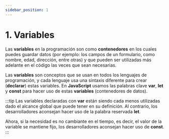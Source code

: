 ```yaml
---
sidebar_position: 1
---
```


# 1. Variables

Las **variables** en la programación son como **contenedores** en los cuales puedes guardar datos (por ejemplo: los campos de un formulario, como nombre, edad, dirección, entre otras) y que pueden ser utilizadas más adelante en el código las veces que sean necesarias.

Las **variables** son conceptos que se usan en todos los lenguajes de programación, y cada lenguaje usa una sintaxis diferente para crear (**declarar**) estas variables. En **JavaScript** usamos las palabras clave **var**, **let** y **const** para hacer uso de estas **variables** (contenedores de datos).

:::tip
Las variables declaradas con **var** están siendo cada menos utilizadas dado el alcance global que puede tener en su definición. Al contrario, los desarrolladores aconsejan hacer uso de la palabra reservada **let**. 

Ahora, si la necesidad es no cambiante en el tiempo, es decir, el valor de la variable se mantiene fijo, los desarrolladores aconsejan hacer uso de **const**.
:::